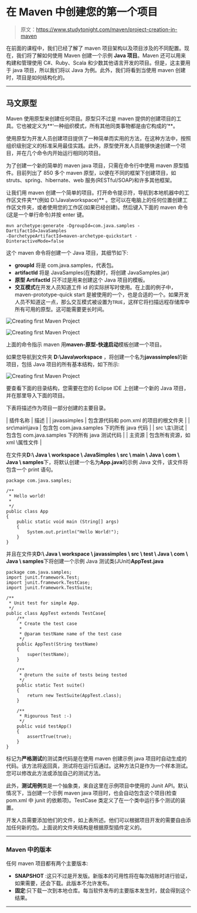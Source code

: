 # 在 Maven 中创建您的第一个项目

> 原文：<https://www.studytonight.com/maven/project-creation-in-maven>

在前面的课程中，我们已经了解了 maven 项目架构以及项目涉及的不同配置。现在，我们将了解如何使用 Maven 创建一个示例 **Java 项目**。Maven 还可以用来构建和管理使用 C#、Ruby、Scala 和少数其他语言开发的项目。但是，这主要用于 java 项目，所以我们将以 Java 为例。此外，我们将看到当使用 maven 创建时，项目是如何结构化的。

* * *

## 马文原型

Maven 使用原型来创建任何项目。原型只不过是 maven 提供的创建项目的工具。它也被定义为**‘一种组织模式，所有其他同类事物都是由它构成的’**。

使用原型为开发人员创建项目提供了一种简单而实用的方法，在这种方法中，按照组织级别定义的标准采用最佳实践。此外，原型使开发人员能够快速创建一个项目，并在几个命令内开始运行相同的项目。

为了创建一个新的简单的 maven java 项目，只需在命令行中使用 maven 原型插件。目前列出了 850 多个 maven 原型，以便在不同的框架下创建项目，如 struts、spring、hibernate、web 服务(RESTful/SOAP)和许多其他框架。

让我们用 maven 创建一个简单的项目。打开命令提示符，导航到本地机器中的工作区文件夹**(例如 D:\Java\workspace)** 。您可以在电脑上的任何位置创建工作区文件夹，或者使用您的工作区(如果已经创建)。然后键入下面的 maven 命令(这是一个单行命令)并按 enter 键。

```
mvn archetype:generate -DgroupId=com.java.samples -DartifactId=JavaSamples 
-DarchetypeArtifactId=maven-archetype-quickstart -DinteractiveMode=false

```

这个 maven 命令将创建一个 Java 项目，其细节如下:

*   **groupId** 将是 com.java.samples，代表包。
*   **artifactId** 将是 JavaSamples(在构建时，将创建 JavaSamples.jar)
*   **原型 ArtifactId** 只不过是用来创建这个 Java 项目的模板。
*   **交互模式**在开发人员知道工件 id 的实际拼写时使用。在上面的例子中，maven-prototype-quick start 是被使用的一个，也是合适的一个。如果开发人员不知道这一点，那么交互模式被设置为`TRUE`，这样它将扫描远程存储库中所有可用的原型。这可能需要更长时间。

![Creating first Maven Project](../Images/dc0e929d6ff042fdfa0bf002e7381d09.png)

![Creating first Maven Project](../Images/1020c9799c630f3564c02d56e805c63d.png)

上面的命令指示 maven 用**maven-原型-快速启动**模板创建一个项目。

如果您导航到文件夹 **D:\Java\workspace** ，将创建一个名为**javassimples**的新项目，包括 Java 项目的所有基本结构，如下所示:

![Creating first Maven Project](../Images/7214a298779cd130c2154a392fa7467a.png)

要查看下面的目录结构，您需要在您的 Eclipse IDE 上创建一个新的 Java 项目，并在那里导入下面的项目。

下表将描述作为项目一部分创建的主要目录。

| 插件名称 | 描述 |
| javassimples | 包含源代码和 pom.xml 的项目的根文件夹 |
| src\main\java | 包含包 com.java.samples 下的所有 java 代码 |
| src \主\测试 | 包含包 com.java.samples 下的所有 java 测试代码 |
| 主资源 | 包含所有资源，如 xml \属性文件 |

在文件夹**D:\ Java \ workspace \ JavaSimples \ src \ main \ Java \ com \ Java \ samples**下，将默认创建一个名为**App.java**的示例 Java 文件，该文件将包含一个 print 语句。

```
package com.java.samples;

/**
 * Hello world!
 *
 */
public class App
{
    public static void main (String[] args)
    {
        System.out.println("Hello World!");
    }
}
```

并且在文件夹**D:\ Java \ workspace \ javassimples \ src \ test \ Java \ com \ Java \ samples**下将创建一个示例 Java 测试类(JUnit)**AppTest.java**

```
package com.java.samples;
import junit.framework.Test;
import junit.framework.TestCase;
import junit.framework.TestSuite;

/**
 * Unit test for simple App.
 */
public class AppTest extends TestCase{
    /**
     * Create the test case
     *
     * @param testName name of the test case
     */
    public AppTest(String testName)
    {
        super(testName);
    }

    /**
     * @return the suite of tests being tested
     */
    public static Test suite()
    {
        return new TestSuite(AppTest.class);
    }

    /**
     * Rigourous Test :-)
     */
    public void testApp()
    {
        assertTrue(true);
    }
}
```

标记为**严格测试**的测试类代码是在使用 maven 创建示例 java 项目时自动生成的代码。该方法将返回真，测试将在运行后通过。这种方法只是作为一个样本测试。您可以修改此方法或添加自己的测试方法。

此外，**测试用例**类是一个抽象类，来自这里在示例项目中使用的 Junit API。默认情况下，当创建一个示例 maven java 项目时，也会自动包含这个项目(检查 pom.xml 中 junit 的依赖项)。TestCase 类定义了在一个类中运行多个测试的装置。

开发人员需要添加他们的文件，如上表所述。他们可以根据项目开发的需要自由添加任何新的包。上面说的文件夹结构是根据原型插件定义的。

* * *

### Maven 中的版本

任何 maven 项目都有两个主要版本:

*   **SNAPSHOT** :这只不过是开发版。新版本的可用性将在每次结账时进行验证，如果需要，还会下载。此版本不允许发布。
*   **固定**:只下载一次到本地仓库。每当软件发布的主要版本发生时，就会得到这个结果。

* * *